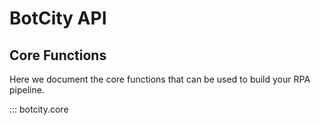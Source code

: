 # BotCity API

## Core Functions

Here we document the core functions that can be used to 
build your RPA pipeline.


::: botcity.core

